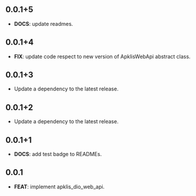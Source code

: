 ## 0.0.1+5

 - **DOCS**: update readmes.

## 0.0.1+4

 - **FIX**: update code respect to new version of ApklisWebApi abstract class.

## 0.0.1+3

 - Update a dependency to the latest release.

## 0.0.1+2

 - Update a dependency to the latest release.

## 0.0.1+1

 - **DOCS**: add test badge to READMEs.

## 0.0.1

 - **FEAT**: implement apklis_dio_web_api.

